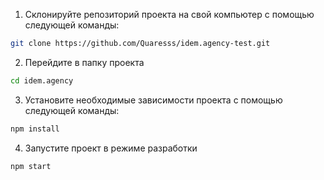 1. Склонируйте репозиторий проекта на свой компьютер с помощью следующей команды:

```bash
git clone https://github.com/Quaresss/idem.agency-test.git
```

2. Перейдите в папку проекта

```bash
cd idem.agency
```

3. Установите необходимые зависимости проекта с помощью следующей команды:

```bash
npm install
```

4.  Запустите проект в режиме разработки

```bash
npm start
```
